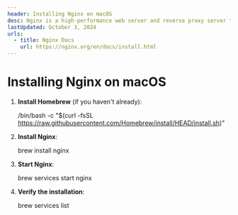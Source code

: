 ```yaml
---
header: Installing Nginx on macOS
desc: Nginx is a high-performance web server and reverse proxy server that efficiently handles HTTP requests, load balancing, and serving static content.
lastUpdated: October 3, 2024
urls:
  - title: Nginx Docs
    url: https://nginx.org/en/docs/install.html
---
```


# Installing Nginx on macOS

1. **Install Homebrew** (if you haven't already):
   
   /bin/bash -c "$(curl -fsSL https://raw.githubusercontent.com/Homebrew/install/HEAD/install.sh)"

2. **Install Nginx**:
   
   brew install nginx

3. **Start Nginx**:
   
   brew services start nginx

4. **Verify the installation**:
   
   brew services list

